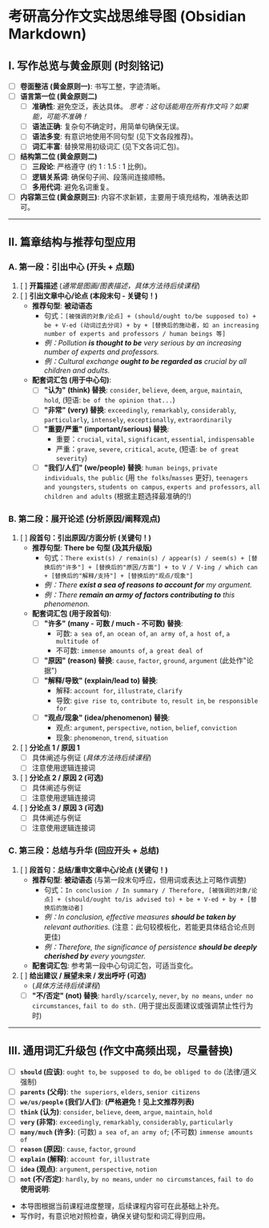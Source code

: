 # 考研高分作文实战思维导图 (Obsidian Markdown)
## I. 写作总览与黄金原则 (时刻铭记)
-   [ ] **卷面整洁 (黄金原则一)**: 书写工整，字迹清晰。
-   [ ] **语言第一位 (黄金原则二)**
    -   [ ] **准确性**: 避免空泛，表达具体。 *思考：这句话能用在所有作文吗？如果能，可能不准确！*
    -   [ ] **语法正确**: 复杂句不确定时，用简单句确保无误。
    -   [ ] **语法多变**: 有意识地使用不同句型 (见下文各段推荐)。
    -   [ ] **词汇丰富**: 替换常用初级词汇 (见下文各词汇包)。
-   [ ] **结构第二位 (黄金原则二)**
    -   [ ] **三段论**: 严格遵守 (约 1 : 1.5 : 1 比例)。
    -   [ ] **逻辑关系词**: 确保句子间、段落间连接顺畅。
    -   [ ] **多用代词**: 避免名词重复。
-   [ ] **内容第三位 (黄金原则三)**: 内容不求新颖，主要用于填充结构，准确表达即可。
---
## II. 篇章结构与推荐句型应用
### A. 第一段：引出中心 (开头 + 点题)
1.  [ ] **开篇描述** (*通常是图画/图表描述，具体方法待后续课程*)
2.  [ ] **引出文章中心/论点 (本段末句 - 关键句！)**
    -   **推荐句型**: **被动语态**
        -   句式：`[被强调的对象/论点] + (should/ought to/be supposed to) + be + V-ed (动词过去分词) + by + [替换后的施动者，如 an increasing number of experts and professors / human beings 等]`
        -   *例：Pollution **is thought to be** very serious by an increasing number of experts and professors.*
        -   *例：Cultural exchange **ought to be regarded as** crucial by all children and adults.*
    -   **配套词汇包 (用于中心句)**:
        -   [ ] **"认为" (think) 替换**: `consider`, `believe`, `deem`, `argue`, `maintain`, `hold`, (短语: `be of the opinion that...`)
        -   [ ] **"非常" (very) 替换**: `exceedingly`, `remarkably`, `considerably`, `particularly`, `intensely`, `exceptionally`, `extraordinarily`
        -   [ ] **"重要/严重" (important/serious) 替换**:
            -   重要：`crucial`, `vital`, `significant`, `essential`, `indispensable`
            -   严重：`grave`, `severe`, `critical`, `acute`, (短语: `be of great severity`)
        -   [ ] **"我们/人们" (we/people) 替换**: `human beings`, `private individuals`, `the public` (用 `the folks`/`masses` 更好), `teenagers and youngsters`, `students on campus`, `experts and professors`, `all children and adults` (根据主题选择最准确的!)
### B. 第二段：展开论述 (分析原因/阐释观点)
1.  [ ] **段首句：引出原因/方面分析 (关键句！)**
    -   **推荐句型**: **There be 句型 (及其升级版)**
        -   句式：`There exist(s) / remain(s) / appear(s) / seem(s) + [替换后的"许多"] + [替换后的"原因/方面"] + to V / V-ing / which can + [替换后的"解释/支持"] + [替换后的"观点/现象"]`
        -   *例：There **exist a sea of reasons to account for** my argument.*
        -   *例：There **remain an army of factors contributing to** this phenomenon.*
    -   **配套词汇包 (用于段首句)**:
        -   [ ] **"许多" (many - 可数 / much - 不可数) 替换**:
            -   可数: `a sea of`, `an ocean of`, `an army of`, `a host of`, `a multitude of`
            -   不可数: `immense amounts of`, `a great deal of`
        -   [ ] **"原因" (reason) 替换**: `cause`, `factor`, `ground`, `argument` (此处作"论据")
        -   [ ] **"解释/导致" (explain/lead to) 替换**:
            -   解释: `account for`, `illustrate`, `clarify`
            -   导致: `give rise to`, `contribute to`, `result in`, `be responsible for`
        -   [ ] **"观点/现象" (idea/phenomenon) 替换**:
            -   观点: `argument`, `perspective`, `notion`, `belief`, `conviction`
            -   现象: `phenomenon`, `trend`, `situation`
2.  [ ] **分论点 1 / 原因 1**
    -   [ ] 具体阐述与例证 (*具体方法待后续课程*)
    -   [ ] 注意使用逻辑连接词
3.  [ ] **分论点 2 / 原因 2 (可选)**
    -   [ ] 具体阐述与例证
    -   [ ] 注意使用逻辑连接词
4.  [ ] **分论点 3 / 原因 3 (可选)**
    -   [ ] 具体阐述与例证
    -   [ ] 注意使用逻辑连接词
### C. 第三段：总结与升华 (回应开头 + 总结)
1.  [ ] **段首句：总结/重申文章中心/论点 (关键句！)**
    -   **推荐句型**: **被动语态** (与第一段末句呼应，但用词或表达上可略作调整)
        -   句式：`In conclusion / In summary / Therefore, [被强调的对象/论点] + (should/ought to/is advised to) + be + V-ed + by + [替换后的施动者]`
        -   *例：In conclusion, effective measures **should be taken by** relevant authorities.* (注意：此句较模板化，若能更具体结合论点则更佳)
        -   *例：Therefore, the significance of persistence **should be deeply cherished by** every youngster.*
    -   **配套词汇包**: 参考第一段中心句词汇包，可适当变化。
2.  [ ] **给出建议 / 展望未来 / 发出呼吁 (可选)**
    -   (*具体方法待后续课程*)
    -   [ ] **"不/否定" (not) 替换**: `hardly/scarcely`, `never`, `by no means`, `under no circumstances`, `fail to do sth.` (用于提出反面建议或强调禁止性行为时)
---
## III. 通用词汇升级包 (作文中高频出现，尽量替换)
-   [ ] **`should` (应该)**: `ought to`, `be supposed to do`, `be obliged to do` (法律/道义强制)
-   [ ] **`parents` (父母)**: `the superiors`, `elders`, `senior citizens`
-   [ ] **`we/us/people` (我们/人们)**: **(严格避免！见上文推荐列表)**
-   [ ] **`think` (认为)**: `consider`, `believe`, `deem`, `argue`, `maintain`, `hold`
-   [ ] **`very` (非常)**: `exceedingly`, `remarkably`, `considerably`, `particularly`
-   [ ] **`many/much` (许多)**: (可数) `a sea of`, `an army of`; (不可数) `immense amounts of`
-   [ ] **`reason` (原因)**: `cause`, `factor`, `ground`
-   [ ] **`explain` (解释)**: `account for`, `illustrate`
-   [ ] **`idea` (观点)**: `argument`, `perspective`, `notion`
-   [ ] **`not` (不/否定)**: `hardly`, `by no means`, `under no circumstances`, `fail to do`
**使用说明**:
* 本导图根据当前课程进度整理，后续课程内容可在此基础上补充。
* 写作时，有意识地对照检查，确保关键句型和词汇得到应用。
